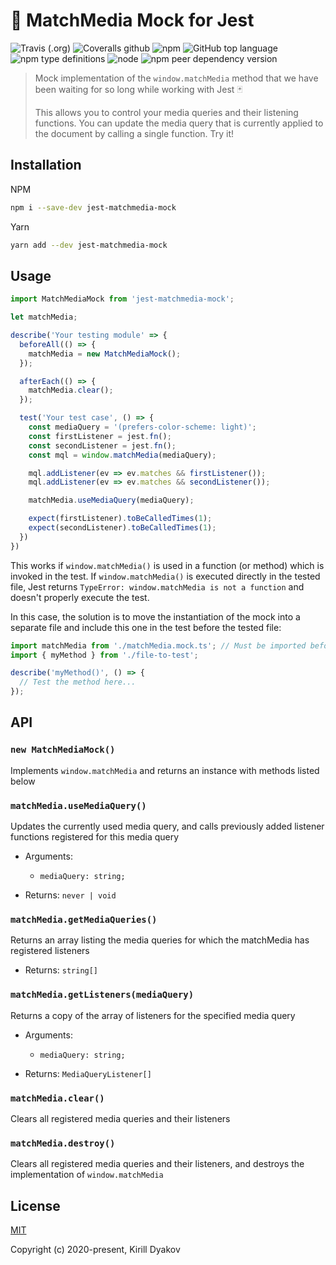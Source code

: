 # 🔌 MatchMedia Mock for Jest

![Travis (.org)](https://img.shields.io/travis/dyakovk/jest-matchmedia-mock)
![Coveralls github](https://img.shields.io/coveralls/github/dyakovk/jest-matchmedia-mock)
![npm](https://img.shields.io/npm/dw/jest-matchmedia-mock)
![GitHub top language](https://img.shields.io/github/languages/top/dyakovk/jest-matchmedia-mock?label=typescript&logo=typescript)
![npm type definitions](https://img.shields.io/npm/types/jest-matchmedia-mock)
![node](https://img.shields.io/node/v/jest-matchmedia-mock)
![npm peer dependency version](https://img.shields.io/npm/dependency-version/jest-matchmedia-mock/peer/jest)

> Mock implementation of the `window.matchMedia` method that we have been waiting for so long while working with Jest 🃏
>
> This allows you to control your media queries and their listening functions. You can update the media query that is currently applied to the document by calling a single function. Try it!

## Installation

NPM

```bash
npm i --save-dev jest-matchmedia-mock
```

Yarn

```bash
yarn add --dev jest-matchmedia-mock
```

## Usage

```javascript
import MatchMediaMock from 'jest-matchmedia-mock';

let matchMedia;

describe('Your testing module' => {
  beforeAll(() => {
    matchMedia = new MatchMediaMock();
  });

  afterEach(() => {
    matchMedia.clear();
  });

  test('Your test case', () => {
    const mediaQuery = '(prefers-color-scheme: light)';
    const firstListener = jest.fn();
    const secondListener = jest.fn();
    const mql = window.matchMedia(mediaQuery);

    mql.addListener(ev => ev.matches && firstListener());
    mql.addListener(ev => ev.matches && secondListener());

    matchMedia.useMediaQuery(mediaQuery);

    expect(firstListener).toBeCalledTimes(1);
    expect(secondListener).toBeCalledTimes(1);
  })
})
```

This works if `window.matchMedia()` is used in a function (or method) which is invoked in the test. If `window.matchMedia()` is executed directly in the tested file, Jest returns `TypeError: window.matchMedia is not a function` and doesn't properly execute the test.

In this case, the solution is to move the instantiation of the mock into a separate file and include this one in the test before the tested file:

```javascript
import matchMedia from './matchMedia.mock.ts'; // Must be imported before the tested file
import { myMethod } from './file-to-test';

describe('myMethod()', () => {
  // Test the method here...
});
```

## API

### `new MatchMediaMock()`

Implements `window.matchMedia` and returns an instance with methods listed below

### `matchMedia.useMediaQuery()`

Updates the currently used media query, and calls previously added listener functions registered for this media query

- Arguments:

  - `mediaQuery: string;`

- Returns: `never | void`

### `matchMedia.getMediaQueries()`

Returns an array listing the media queries for which the matchMedia has registered listeners

- Returns: `string[]`

### `matchMedia.getListeners(mediaQuery)`

Returns a copy of the array of listeners for the specified media query

- Arguments:

  - `mediaQuery: string;`

- Returns: `MediaQueryListener[]`

### `matchMedia.clear()`

Clears all registered media queries and their listeners

### `matchMedia.destroy()`

Clears all registered media queries and their listeners, and destroys the implementation of `window.matchMedia`

## License

[MIT](http://opensource.org/licenses/MIT)

Copyright (c) 2020-present, Kirill Dyakov
